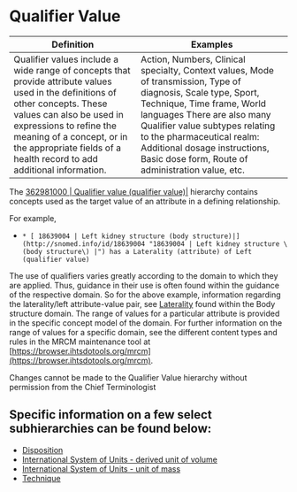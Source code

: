 # Qualifier Value

| Definition                                                                                                                                                                                                                                                                                 | Examples                                                                                                                                                                                                                                                                                                                        |
| ------------------------------------------------------------------------------------------------------------------------------------------------------------------------------------------------------------------------------------------------------------------------------------------ | ------------------------------------------------------------------------------------------------------------------------------------------------------------------------------------------------------------------------------------------------------------------------------------------------------------------------------- |
| Qualifier values include a wide range of concepts that provide attribute values used in the definitions of other concepts. These values can also be used in expressions to refine the meaning of a concept, or in the appropriate fields of a health record to add additional information. | Action, Numbers, Clinical specialty, Context values, Mode of transmission, Type of diagnosis, Scale type, Sport, Technique, Time frame, World languages There are also many Qualifier value subtypes relating to the pharmaceutical realm: Additional dosage instructions, Basic dose form, Route of administration value, etc. |

The [362981000 | Qualifier value (qualifier value)|](http://snomed.info/id/362981000) hierarchy contains concepts used as the target value of an attribute in a defining relationship.

For example,

* ```
  * [ 18639004 | Left kidney structure (body structure)|](http://snomed.info/id/18639004 "18639004 | Left kidney structure \(body structure\) |") has a Laterality (attribute) of Left (qualifier value)
  ```

The use of qualifiers varies greatly according to the domain to which they are applied. Thus, guidance in their use is often found within the guidance of the respective domain. So for the above example, information regarding the laterality/left attribute-value pair, see [Laterality](../../body-structure/laterality.md) found within the Body structure domain. The range of values for a particular attribute is provided in the specific concept model of the domain. For further information on the range of values for a specific domain, see the different content types and rules in the MRCM maintenance tool at [https://browser.ihtsdotools.org/mrcm](https://browser.ihtsdotools.org/mrcm).

Changes cannot be made to the Qualifier Value hierarchy without permission from the Chief Terminologist

## Specific information on a few select subhierarchies can be found below:

* [Disposition](disposition.md)
* [International System of Units - derived unit of volume](international-system-of-units-derived-unit-of-volume.md)
* [International System of Units - unit of mass](international-system-of-units-unit-of-mass.md)
* [Technique](technique.md)

